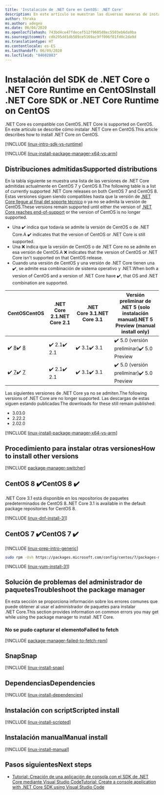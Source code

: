 ```yaml
---
title: 'Instalación de .NET Core en CentOS: .NET Core'
description: En este artículo se muestran las diversas maneras de instalar el SDK de .NET Core y .NET Core Runtime en CentOS.
author: thraka
ms.author: adegeo
ms.date: 06/04/2020
ms.openlocfilehash: 743bd4ce47fdecef512f9605d8ec5503eb6da9ba
ms.sourcegitcommit: cdb295dd1db589ce5169ac9ff096f01fd0c2da9d
ms.translationtype: HT
ms.contentlocale: es-ES
ms.lasthandoff: 06/09/2020
ms.locfileid: "84602883"
---
```

# <a name="install-net-core-sdk-or-net-core-runtime-on-centos"></a><span data-ttu-id="6d0a4-103">Instalación del SDK de .NET Core o .NET Core Runtime en CentOS</span><span class="sxs-lookup"><span data-stu-id="6d0a4-103">Install .NET Core SDK or .NET Core Runtime on CentOS</span></span>

<span data-ttu-id="6d0a4-104">.NET Core es compatible con CentOS.</span><span class="sxs-lookup"><span data-stu-id="6d0a4-104">.NET Core is supported on CentOS.</span></span> <span data-ttu-id="6d0a4-105">En este artículo se describe cómo instalar .NET Core en CentOS.</span><span class="sxs-lookup"><span data-stu-id="6d0a4-105">This article describes how to install .NET Core on CentOS.</span></span>

[!INCLUDE [linux-intro-sdk-vs-runtime](includes/linux-intro-sdk-vs-runtime.md)]

[!INCLUDE [linux-install-package-manager-x64-vs-arm](includes/linux-install-package-manager-x64-vs-arm.md)]

## <a name="supported-distributions"></a><span data-ttu-id="6d0a4-106">Distribuciones admitidas</span><span class="sxs-lookup"><span data-stu-id="6d0a4-106">Supported distributions</span></span>

<span data-ttu-id="6d0a4-107">En la tabla siguiente se muestra una lista de las versiones de .NET Core admitidas actualmente en CentOS 7 y CentOS 8.</span><span class="sxs-lookup"><span data-stu-id="6d0a4-107">The following table is a list of currently supported .NET Core releases on both CentOS 7 and CentOS 8.</span></span> <span data-ttu-id="6d0a4-108">Estas versiones siguen siendo compatibles hasta que la versión de [.NET Core llegue al final del soporte técnico](https://dotnet.microsoft.com/platform/support/policy/dotnet-core) o ya no se admita la versión de CentOS.</span><span class="sxs-lookup"><span data-stu-id="6d0a4-108">These versions remain supported until either the version of [.NET Core reaches end-of-support](https://dotnet.microsoft.com/platform/support/policy/dotnet-core) or the version of CentOS is no longer supported.</span></span>

- <span data-ttu-id="6d0a4-109">Una ✔️ indica que todavía se admite la versión de CentOS o de .NET Core.</span><span class="sxs-lookup"><span data-stu-id="6d0a4-109">A ✔️ indicates that the version of CentOS or .NET Core is still supported.</span></span>
- <span data-ttu-id="6d0a4-110">Una ❌ indica que la versión de CentOS o de .NET Core no se admite en esa versión de CentOS.</span><span class="sxs-lookup"><span data-stu-id="6d0a4-110">A ❌ indicates that the version of CentOS or .NET Core isn't supported on that CentOS release.</span></span>
- <span data-ttu-id="6d0a4-111">Cuando una versión de CentOS y una versión de .NET Core tienen una ✔️, se admite esa combinación de sistema operativo y .NET.</span><span class="sxs-lookup"><span data-stu-id="6d0a4-111">When both a version of CentOS and a version of .NET Core have ✔️, that OS and .NET combination are supported.</span></span>

| <span data-ttu-id="6d0a4-112">CentOS</span><span class="sxs-lookup"><span data-stu-id="6d0a4-112">CentOS</span></span>                   | <span data-ttu-id="6d0a4-113">.NET Core 2.1</span><span class="sxs-lookup"><span data-stu-id="6d0a4-113">.NET Core 2.1</span></span> | <span data-ttu-id="6d0a4-114">.NET Core 3.1</span><span class="sxs-lookup"><span data-stu-id="6d0a4-114">.NET Core 3.1</span></span> | <span data-ttu-id="6d0a4-115">Versión preliminar de .NET 5 (solo instalación manual)</span><span class="sxs-lookup"><span data-stu-id="6d0a4-115">.NET 5 Preview (manual install only)</span></span> |
|--------------------------|---------------|---------------|----------------|
| <span data-ttu-id="6d0a4-116">✔️ [8](#centos-8-)</span><span class="sxs-lookup"><span data-stu-id="6d0a4-116">✔️ [8](#centos-8-)</span></span> | <span data-ttu-id="6d0a4-117">✔️ 2.1</span><span class="sxs-lookup"><span data-stu-id="6d0a4-117">✔️ 2.1</span></span>        | <span data-ttu-id="6d0a4-118">✔️ 3.1</span><span class="sxs-lookup"><span data-stu-id="6d0a4-118">✔️ 3.1</span></span>        | <span data-ttu-id="6d0a4-119">✔️ 5.0 (versión preliminar)</span><span class="sxs-lookup"><span data-stu-id="6d0a4-119">✔️ 5.0 Preview</span></span> |
| <span data-ttu-id="6d0a4-120">✔️ [7](#centos-7-)</span><span class="sxs-lookup"><span data-stu-id="6d0a4-120">✔️ [7](#centos-7-)</span></span> | <span data-ttu-id="6d0a4-121">✔️ 2.1</span><span class="sxs-lookup"><span data-stu-id="6d0a4-121">✔️ 2.1</span></span>        | <span data-ttu-id="6d0a4-122">✔️ 3.1</span><span class="sxs-lookup"><span data-stu-id="6d0a4-122">✔️ 3.1</span></span>        | <span data-ttu-id="6d0a4-123">✔️ 5.0 (versión preliminar)</span><span class="sxs-lookup"><span data-stu-id="6d0a4-123">✔️ 5.0 Preview</span></span> |

<span data-ttu-id="6d0a4-124">Las siguientes versiones de .NET Core ya no se admiten.</span><span class="sxs-lookup"><span data-stu-id="6d0a4-124">The following versions of .NET Core are no longer supported.</span></span> <span data-ttu-id="6d0a4-125">Las descargas de estas siguen estando publicadas:</span><span class="sxs-lookup"><span data-stu-id="6d0a4-125">The downloads for these still remain published:</span></span>

- <span data-ttu-id="6d0a4-126">3.0</span><span class="sxs-lookup"><span data-stu-id="6d0a4-126">3.0</span></span>
- <span data-ttu-id="6d0a4-127">2.2</span><span class="sxs-lookup"><span data-stu-id="6d0a4-127">2.2</span></span>
- <span data-ttu-id="6d0a4-128">2.0</span><span class="sxs-lookup"><span data-stu-id="6d0a4-128">2.0</span></span>

[!INCLUDE [linux-install-package-manager-x64-vs-arm](includes/linux-install-package-manager-x64-vs-arm.md)]

## <a name="how-to-install-other-versions"></a><span data-ttu-id="6d0a4-129">Procedimiento para instalar otras versiones</span><span class="sxs-lookup"><span data-stu-id="6d0a4-129">How to install other versions</span></span>

[!INCLUDE [package-manager-switcher](./includes/package-manager-heading-hack-pkgname.md)]

## <a name="centos-8-"></a><span data-ttu-id="6d0a4-130">CentOS 8 ✔️</span><span class="sxs-lookup"><span data-stu-id="6d0a4-130">CentOS 8 ✔️</span></span>

<span data-ttu-id="6d0a4-131">.NET Core 3.1 está disponible en los repositorios de paquetes predeterminados de CentOS 8.</span><span class="sxs-lookup"><span data-stu-id="6d0a4-131">.NET Core 3.1 is available in the default package repositories for CentOS 8.</span></span>

[!INCLUDE [linux-dnf-install-31](includes/linux-install-31-dnf.md)]

## <a name="centos-7-"></a><span data-ttu-id="6d0a4-132">CentOS 7 ✔️</span><span class="sxs-lookup"><span data-stu-id="6d0a4-132">CentOS 7 ✔️</span></span>

[!INCLUDE [linux-prep-intro-generic](includes/linux-prep-intro-generic.md)]

```bash
sudo rpm -Uvh https://packages.microsoft.com/config/centos/7/packages-microsoft-prod.rpm
```

[!INCLUDE [linux-yum-install-31](includes/linux-install-31-yum.md)]

## <a name="troubleshoot-the-package-manager"></a><span data-ttu-id="6d0a4-133">Solución de problemas del administrador de paquetes</span><span class="sxs-lookup"><span data-stu-id="6d0a4-133">Troubleshoot the package manager</span></span>

<span data-ttu-id="6d0a4-134">En esta sección se proporciona información sobre los errores comunes que puede obtener al usar el administrador de paquetes para instalar .NET Core.</span><span class="sxs-lookup"><span data-stu-id="6d0a4-134">This section provides information on common errors you may get while using the package manager to install .NET Core.</span></span>

### <a name="failed-to-fetch"></a><span data-ttu-id="6d0a4-135">No se pudo capturar el elemento</span><span class="sxs-lookup"><span data-stu-id="6d0a4-135">Failed to fetch</span></span>

[!INCLUDE [package-manager-failed-to-fetch-rpm](includes/package-manager-failed-to-fetch-rpm.md)]

## <a name="snap"></a><span data-ttu-id="6d0a4-136">Snap</span><span class="sxs-lookup"><span data-stu-id="6d0a4-136">Snap</span></span>

[!INCLUDE [linux-install-snap](includes/linux-install-snap.md)]

## <a name="dependencies"></a><span data-ttu-id="6d0a4-137">Dependencias</span><span class="sxs-lookup"><span data-stu-id="6d0a4-137">Dependencies</span></span>

[!INCLUDE [linux-install-dependencies](includes/linux-install-dependencies.md)]

## <a name="scripted-install"></a><span data-ttu-id="6d0a4-138">Instalación con script</span><span class="sxs-lookup"><span data-stu-id="6d0a4-138">Scripted install</span></span>

[!INCLUDE [linux-install-scripted](includes/linux-install-scripted.md)]

## <a name="manual-install"></a><span data-ttu-id="6d0a4-139">Instalación manual</span><span class="sxs-lookup"><span data-stu-id="6d0a4-139">Manual install</span></span>

[!INCLUDE [linux-install-manual](includes/linux-install-manual.md)]

## <a name="next-steps"></a><span data-ttu-id="6d0a4-140">Pasos siguientes</span><span class="sxs-lookup"><span data-stu-id="6d0a4-140">Next steps</span></span>

- [<span data-ttu-id="6d0a4-141">Tutorial: Creación de una aplicación de consola con el SDK de .NET Core mediante Visual Studio Code</span><span class="sxs-lookup"><span data-stu-id="6d0a4-141">Tutorial: Create a console application with .NET Core SDK using Visual Studio Code</span></span>](../tutorials/with-visual-studio-code.md)
